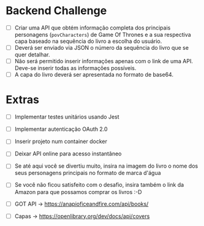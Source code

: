 # Backend Challenge

- [ ] Criar uma API que obtém informação completa dos principais personagens (`povCharacters`) de Game Of Thrones e a sua respectiva capa baseado na sequência do livro a escolha do usuário.
- [ ] Deverá ser enviado via JSON o número da sequência do livro que se quer detalhar.
- [ ] Não será permitido inserir informações apenas com o link de uma API. Deve-se inserir todas as informações possíveis.
- [ ] A capa do livro deverá ser apresentada no formato de base64.

# Extras
- [ ] Implementar testes unitários usando Jest
- [ ] Implementar autenticação OAuth 2.0
- [ ] Inserir projeto num container docker 
- [ ] Deixar API online para acesso instantâneo
- [ ] Se até aqui você se divertiu muito, insira na imagem do livro o nome dos seus personagens principais no formato de marca d'água
- [ ] Se você não ficou satisfeito com o desafio, insira também o link da Amazon para que possamos comprar os livros :-D

- [ ] GOT API -> https://anapioficeandfire.com/api/books/
- [ ] Capas -> https://openlibrary.org/dev/docs/api/covers
